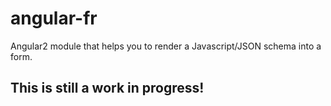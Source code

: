 # angular-fr
Angular2 module that helps you to render a Javascript/JSON schema into a form.

## This is still a work in progress!
